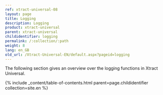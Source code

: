 ```yaml
---
ref: xtract-universal-08
layout: page
title: Logging
description: Logging
product: xtract-universal
parent: xtract-universal
childidentifier: logging
permalink: /:collection/:path
weight: 8
lang: en_GB
old_url: /Xtract-Universal-EN/default.aspx?pageid=logging
---
```


The following section gives an overview over the logging functions in Xtract Universal.

{% include _content/table-of-contents.html parent=page.childidentifier collection=site.en %}
<!--stackedit_data:
eyJoaXN0b3J5IjpbLTE1MTUzMzgzNTZdfQ==
-->
